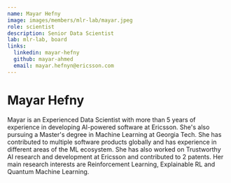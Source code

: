 ```yaml
---
name: Mayar Hefny
image: images/members/mlr-lab/mayar.jpeg
role: scientist
description: Senior Data Scientist
lab: mlr-lab, board
links:
  linkedin: mayar-hefny
  github: mayar-ahmed
  email: mayar.hefnyn@ericsson.com
---
```


# Mayar Hefny

Mayar is an Experienced Data Scientist with more than 5 years of experience in developing AI-powered software  at Ericsson. She's also pursuing a Master's degree in Machine Learning at Georgia Tech.
She has contributed to multiple software products globally and has experience in different areas of the ML ecosystem. She has also worked on Trustworthy AI research and development at Ericsson and contributed to 2 patents. Her main research interests are Reinforcement Learning, Explainable RL and Quantum Machine Learning.
